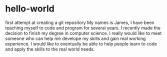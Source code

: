 # hello-world
first attempt at creating a git repository 
 My names is James, I have been teaching myself to code and program for several years. I recently made the decision to finish my degree in computer science. I really would like to meet someone who can help me develope my skills and gain real working experience. I would like to eventually be able to help people learn to code and apply the skills to the real world needs.
 
